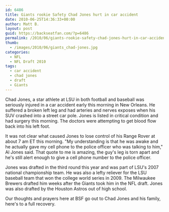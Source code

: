 ```yaml
---
id: 6486
title: Giants rookie Safety Chad Jones hurt in car accident
date: 2010-06-25T14:36:33+00:00
author: Matt B.
layout: post
guid: https://backseatfan.com/?p=6486
permalink: /2010/06/giants-rookie-safety-chad-jones-hurt-in-car-accident/
thumb:
  - /images/2010/06/giants_chad-jones.jpg
categories:
  - NFL
  - NFL Draft 2010
tags:
  - car accident
  - chad jones
  - draft
  - Giants
---
```


<div class="entry">
  <p>
    Chad Jones, a star athlete at LSU in both football and baseball was seriously injured in a car accident early this morning in New Orleans. He suffered a broken left leg and had arteries and nerves exposes when his SUV crashed into a street car pole. Jones is listed in critical condition and had surgery this morning. The doctors were attempting to get blood flow back into his left foot.
  </p>

  <p>
    It was not clear what caused Jones to lose control of his Range Rover at about 7 am ET this morning. "My understanding is that he was awake and he actually gave my cell phone to the police officer who was talking to him," Al Jones said. That quote to me is amazing, the guy's leg is torn apart and he's still alert enough to give a cell phone number to the police officer.
  </p>

  <p>
    Jones was drafted in the third round this year and was part of LSU's 2007 national championship team. He was also a lefty reliever for the LSU baseball team that won the college world series in 2009. The Milwaukee Brewers drafted him weeks after the Giants took him in the NFL draft. Jones was also drafted by the Houston Astros out of high school.
  </p>

  <p>
    Our thoughts and prayers here at BSF go out to Chad Jones and his family, here's to a full recovery.
  </p>
</div>
